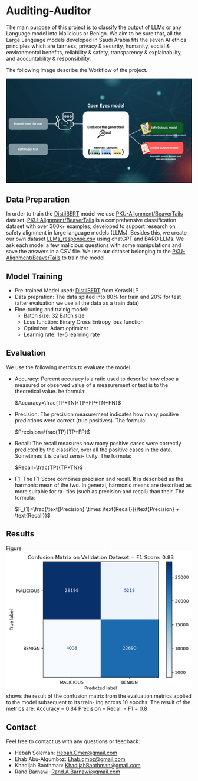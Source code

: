 # Auditing-Auditor
The main purpose of this project is to classify the output of  LLMs or any Language model into Malicious or Benign. We aim to be sure that, all the Large Language models developed in Saudi Arabia fits the seven AI ethics principles which are fairness, privacy & security, humanity, social & environmental benefits, reliability & safety, transparency & explainability, and accountability & responsibility. 

The following image describe the Workflow of the project.

![](images/arch.png)
## Data Preparation

In order to train the [DistilBERT](https://arxiv.org/abs/1910.01108) model we use [PKU-Alignment/BeaverTails](https://github.com/PKU-Alignment/beavertails) dataset. [PKU-Alignment/BeaverTails](https://github.com/PKU-Alignment/beavertails) is a comprehensive classification dataset with over 300k+ examples, developed to support research on safety alignment in large language models (LLMs).
Besides this, we create our own dataset [LLMs_response.csv](dataset/LLMs_response.csv) using chatGPT and BARD LLMs. We ask each model a few malicious questions with some manipulations and save the answers in a CSV file.
We use our dataset belonging to the [PKU-Alignment/BeaverTails](https://github.com/PKU-Alignment/beavertails) to train the model.

## Model Training

 - Pre-trained Model used: [DistilBERT](https://arxiv.org/abs/1910.01108) from KerasNLP
 - Data prepration: The data splited into 80% for train and 20% for test (after evaluation we use all the data as a train data)
 - Fine-tuning and trainig model:
    * Batch size: 32 Batch size
    * Loss function: Binary Cross Entropy loss function 
    * Optimizer: Adam optimizer 
    * Learinig rate: 1e-5 learning rate
    
## Evaluation
We use the following metrics to evaluate the model:
- Accuracy: 
Percent accuracy is a ratio used to describe how close a measured or observed value of a measurement or test is to the theoretical value. he formula:

    $Accuracy=\frac{TP+TN}{TP+FP+TN+FN}$ 

- Precision: The precision measurement indicates how
many positive predictions were correct (true positives). The formula:

   $Precision=\frac{TP}{TP+FP}$

- Recall: The recall measures how many positive cases
were correctly predicted by the classifier, over all the
positive cases in the data. Sometimes it is called sensi-
tivity. The formula:

   $Recall=\frac{TP}{TP+TN}$

- F1: The F1-Score combines precision and recall. It is
described as the harmonic mean of the two. In general,
harmonic means are described as more suitable for ra-
tios (such as precision and recall) than their. 
The formula:

  $F_{1}=\frac{\text{Precision} \times \text{Recall}}{\text{Precision} + \text{Recall}}$

## Results
Figure ![](images/confusion_matrix.png) shows the result of the confusion matrix from the evaluation metrics applied to the model subsequent to its train-
ing across 10 epochs. The result of the metrics are: 
Accuracy = 0.84
Precision = 
Recall = 
F1 = 0.8

## Contact
Feel free to contact us with any questions or feedback:

- Hebah Soleman: Hebah.Omer@gmail.com
- Ehab Abu-Alqumboz: Ehab.qmbz@gmail.com
- Khadijah Baothman: KhadijahBaothman@gmail.com
- Rand Barnawi: Rand.A.Barnawi@gmail.com

